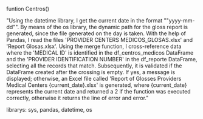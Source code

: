 funtion Centros()

"Using the datetime library, I get the current date in the format ""yyyy-mm-dd"".
By means of the os library, the dynamic path for the gloss report is generated, since the file generated on the day is taken.
With the help of Pandas, I read the files 'PROVIDER CENTERS MEDICOS_GLOSAS.xlsx' and 'Report Glosas.xlsx'. Using the merge function, I cross-reference data where the 'MEDICAL ID' is identified in the df_centros_medicos DataFrame and the 'PROVIDER IDENTIFICATION NUMBER' in the df_reporte DataFrame, selecting all the records that match. Subsequently, it is validated if the DataFrame created after the crossing is empty. If yes, a message is displayed; otherwise, an Excel file called 'Report of Glosses Providers Medical Centers {current_date}.xlsx' is generated, where {current_date} represents the current date and returned a 2 if the function was executed correctly, otherwise it returns the line of error and error."

librarys: sys, pandas, datetime, os

